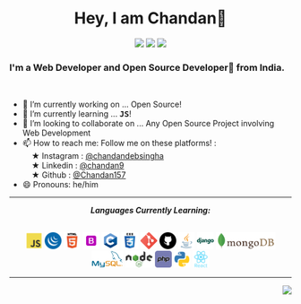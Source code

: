<h1 align="center">Hey, I am Chandan👋</h1>
<p align="center">
  <img src="https://visitor-badge.laobi.icu/badge?page_id=chandan157">
  <img src="https://img.shields.io/github/followers/chandan157?label=Follow&style=social)[(https://github.com/chandan157">
  <img src="https://shields.io/github/stars/chandan157?label=Stars&style=social)[(https://github.com/chandan157">
</p>
<h3>I'm a Web Developer and Open Source Developer🚀 from India.</h3>
<br />


- 🔭 I’m currently working on ... Open Source!
- 🌱 I’m currently learning ... <strong><tt>JS</tt></strong>!
- 👯 I’m looking to collaborate on ... Any Open Source Project involving Web Development
- 📫 How to reach me: Follow me on these platforms! :<br> &nbsp;&nbsp;&nbsp; &#9733; Instagram : <a href="https://instagram.com/ChandanDebsingha">@chandandebsingha</a><br> &nbsp;&nbsp;&nbsp; &#9733; Linkedin : <a href="https://www.linkedin.com/in/chandan9/">@chandan9</a><br> &nbsp;&nbsp;&nbsp; &#9733; Github : <a href="https://github.com/Chandan157/">@Chandan157</a>
- 😄 Pronouns: he/him


<hr>

<p align="center">
<i><b>Languages Currently Learning:</b></i> 
  <br><br>
  <div align="center">
  <code><img height="30" src="icons/js_icon.svg"></code>
  <code><img height="30" src="icons/jquery_icon.svg"></code>
  <code><img height="30" src="icons/html5_icon.svg"></code>
  <code><img height="30" src="icons/bootstrap_icon.svg"></code>
  <code><img height="30" src="icons/c.svg"></code>
  <code><img height="30" src="icons/css3_icon.svg"></code>
  <code><img height="30" src="icons/git_icon.svg"></code>
  <code><img height="30" src="icons/github_icon.svg"></code>
  <code><img height="30" src="icons/java_icon.svg"></code>
  <code><img height="30" src="icons/django.svg"></code>
  <code><img height="30" src="icons/mongodb_icon.svg"></code>
  <code><img height="30" src="icons/mysql_icon.svg"></code>
  <code><img height="30" src="icons/nodejs_icon.svg"></code>
  <code><img height="30" src="icons/php.svg"></code>
  <code><img height="30" src="icons/python_icon.svg"></code>
  <code><img height="30" src="icons/react_icon.svg"></code>
<!--   <code><img height="20" src="icons/js.svg"></code> -->
  </div>
</p>

<hr>

<img align="right" src="https://github-readme-stats.vercel.app/api/top-langs/?username=Chandan157&layout=compact&title_color=fff&text_color=fff&bg_color=151515" />
